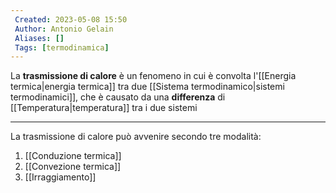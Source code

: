 ```yaml
---
 Created: 2023-05-08 15:50
 Author: Antonio Gelain
 Aliases: []
 Tags: [termodinamica]
---
```


La **trasmissione di calore** è un fenomeno in cui è convolta l'[[Energia termica|energia termica]] tra due [[Sistema termodinamico|sistemi termodinamici]], che è causato da una **differenza** di [[Temperatura|temperatura]] tra i due sistemi

---

La trasmissione di calore può avvenire secondo tre modalità:
1. [[Conduzione termica]]
2. [[Convezione termica]]
3. [[Irraggiamento]]

